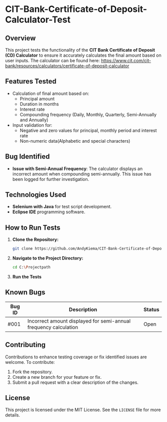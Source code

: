 # CIT-Bank-Certificate-of-Deposit-Calculator-Test

## Overview
This project tests the functionality of the **CIT Bank Certificate of Deposit (CD) Calculator** to ensure it accurately calculates the final amount based on user inputs.
The calculator can be found here: https://www.cit.com/cit-bank/resources/calculators/certificate-of-deposit-calculator

## Features Tested
- Calculation of final amount based on:
  - Principal amount
  - Duration in months
  - Interest rate
  - Compounding frequency (Daily, Monthly, Quarterly, Semi-Annually and Annually)
- Input validation for:
  - Negative and zero values for principal, monthly period and interest rate
  - Non-numeric data(Alphabetic and special characters)

## Bug Identified
- **Issue with Semi-Annual Frequency**:
  The calculator displays an incorrect amount when compounding semi-annually. This issue has been logged for further investigation.

## Technologies Used
- **Selenium with Java** for test script development.
- **Eclipse IDE** programming software.

## How to Run Tests
1. **Clone the Repository:**
   ```bash
   git clone https://github.com/AndyKiema/CIT-Bank-Certificate-of-Deposit-Calculator-Test.git
   ```
2. **Navigate to the Project Directory:**
   ```bash
   cd C:\Projectpath
   ```
3. **Run the Tests**

## Known Bugs
| Bug ID | Description                               | Status       |
|--------|-------------------------------------------|--------------|
| #001   | Incorrect amount displayed for semi-annual frequency calculation | Open         |

## Contributing
Contributions to enhance testing coverage or fix identified issues are welcome. To contribute:
1. Fork the repository.
2. Create a new branch for your feature or fix.
3. Submit a pull request with a clear description of the changes.

## License
This project is licensed under the MIT License. See the `LICENSE` file for more details.


